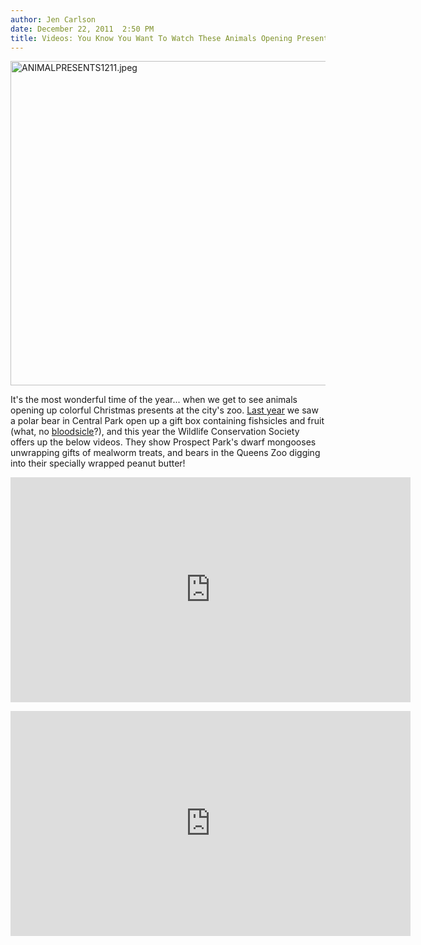 ```yaml
---
author: Jen Carlson
date: December 22, 2011  2:50 PM
title: Videos: You Know You Want To Watch These Animals Opening Presents At The Zoo
---
```


<p><span class="mt-enclosure mt-enclosure-image" style="display: inline;"> <img alt="ANIMALPRESENTS1211.jpeg" src="https://web.archive.org/web/20120118130301im_/http://gothamist.com/attachments/arts_jen/ANIMALPRESENTS1211.jpeg" width="640" height="519" class="image-none"> </span></p>

<p>It&apos;s the most wonderful time of the year... when we get to see animals opening up colorful Christmas presents at the city&apos;s zoo. <a href="https://web.archive.org/web/20120118130301/http://gothamist.com/2010/12/06/winterfest.php">Last year</a> we saw a polar bear in Central Park open up a gift box containing fishsicles and fruit (what, no <a href="https://web.archive.org/web/20120118130301/http://gothamist.com/2011/07/22/move_over_meatsicles_tigers_like_to.php">bloodsicle</a>?), and this year the Wildlife Conservation Society offers up the below videos. They show Prospect Park&apos;s dwarf mongooses unwrapping gifts of mealworm treats, and bears in the Queens Zoo digging into their specially wrapped peanut butter!</p>

<p><iframe width="640" height="360" src="https://web.archive.org/web/20120118130301if_/http://www.youtube.com/embed/fPaatuONMAk" frameborder="0" allowfullscreen></iframe></p>

<p><iframe width="640" height="360" src="https://web.archive.org/web/20120118130301if_/http://www.youtube.com/embed/Crh3kiVPHc8" frameborder="0" allowfullscreen></iframe></p>
